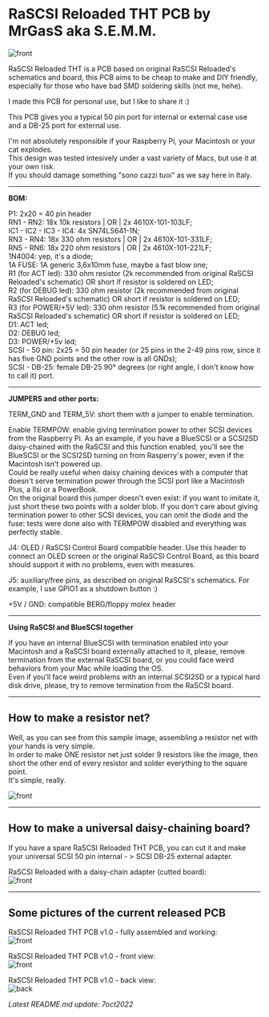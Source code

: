 # **RaSCSI Reloaded THT PCB by MrGasS aka S.E.M.M.**  
![front](pictures/RaSCSI-Reloaded-THT-PCB-logo-oct22-trasp500.png)  

RaSCSI Reloaded THT is a PCB based on original RaSCSI Reloaded's schematics and board, this PCB aims to be cheap to make and DIY friendly, especially for those who have bad SMD soldering skills (not me, hehe).  
  
I made this PCB for personal use, but I like to share it :)  
  
This PCB gives you a typical 50 pin port for internal or external case use and a DB-25 port for external use.  
  
I'm not absolutely responsible if your Raspberry Pi, your Macintosh or your cat explodes.  
This design was tested intesively under a vast variety of Macs, but use it at your own risk.  
If you should damage something "sono cazzi tuoi" as we say here in Italy.  
  
__________________________________________________________________________________________________________  
**BOM:**  
  
P1: 2x20 = 40 pin header  
RN1 - RN2: 18x 10k resistors | OR | 2x 4610X-101-103LF;  
IC1 - IC2 - IC3 - IC4: 4x SN74LS641-1N;  
RN3 - RN4: 18x 330 ohm resistors | OR | 2x 4610X-101-331LF;  
RN5 - RN6: 18x 220 ohm resistors | OR | 2x 4610X-101-221LF;  
1N4004: yep, it's a diode;  
1A FUSE: 1A generic 3,6x10mm fuse, maybe a fast blow one;  
R1 (for ACT led): 330 ohm resistor (2k recommended from original RaSCSI Reloaded's schematic)  OR short if resistor is soldered on LED;  
R2 (for DEBUG led): 330 ohm resistor (2k recommended from original RaSCSI Reloaded's schematic)  OR short if resistor is soldered on LED;  
R3 (for POWER/+5V led): 330 ohm resistor (5.1k recommended from original RaSCSI Reloaded's schematic)  OR short if resistor is soldered on LED;  
D1: ACT led;  
D2: DEBUG led;  
D3: POWER/+5v led;  
SCSI - 50 pin: 2x25 = 50 pin header (or 25 pins in the 2-49 pins row, since it has five GND points and the other row is all GNDs);  
SCSI - DB-25: female DB-25 90° degrees (or right angle, I don't know how to call it) port.  
__________________________________________________________________________________________________________  
**JUMPERS and other ports:**  
  
TERM_GND and TERM_5V: short them with a jumper to enable termination.  
  
Enable TERMPOW: enable giving termination power to other SCSI devices from the Raspberry Pi. As an example, if you have a BlueSCSI or a SCSI2SD daisy-chained with the RaSCSI and this function enabled, you'll see the BlueSCSI or the SCSI2SD turning on from Rasperry's power, even if the Macintosh isn't powered up.  
Could be really useful when daisy chaining devices with a computer that doesn't serve termination power through the SCSI port like a Macintosh Plus, a IIsi or a PowerBook.  
On the original board this jumper doesn't even exist: if you want to imitate it, just short these two points with a solder blob.
If you don't care about giving termination power to other SCSI devices, you can omit the diode and the fuse: tests were done also with TERMPOW disabled and everything was perfectly stable.  
  
J4: OLED / RaSCSI Control Board compatible header. Use this header to connect an OLED screen or the original RaSCSI Control Board, as this board should support it with no problems, even with measures.  
  
J5: auxiliary/free pins, as described on original RaSCSI's schematics. For example, I use GPIO1 as a shutdown button :)  
  
+5V / GND: compatible BERG/floppy molex header  
__________________________________________________________________________________________________________  
**Using RaSCSI and BlueSCSI together**  
  
If you have an internal BlueSCSI with termination enabled into your Macintosh and a RaSCSI board externally attached to it, please, remove termination from the external RaSCSI board, or you could face weird behaviors from your Mac while loading the OS.  
Even if you'll face weird problems with an internal SCSI2SD or a typical hard disk drive, please, try to remove termination from the RaSCSI board.  

__________________________________________________________________________________________________________  
## **How to make a resistor net?**  
  
Well, as you can see from this sample image, assembling a resistor net with your hands is very simple.  
In order to make ONE resistor net just solder 9 resistors like the image, then short the other end of every resistor and solder everything to the square point.  
It's simple, really.  

![front](pictures/howtomakeresistornets.jpg)  
__________________________________________________________________________________________________________  
## **How to make a universal daisy-chaining board?**  
  
If you have a spare RaSCSI Reloaded THT PCB, you can cut it and make your universal SCSI 50 pin internal - > SCSI DB-25 external adapter.  

RaSCSI Reloaded with a daisy-chain adapter (cutted board):  
![front](pictures/daisy-chain.png)  
__________________________________________________________________________________________________________  
## **Some pictures of the current released PCB**  
  
RaSCSI Reloaded THT PCB v1.0 - fully assembled and working:  
![front](pictures/RaSCSI-Reloaded-THT-PCB-v1-fully-assembled-reduced.png)  
  
RaSCSI Reloaded THT PCB v1.0 - front view:  
![front](pictures/RaSCSI-Reloaded-THT-PCB-v1-0-FRONT.png)  
  
RaSCSI Reloaded THT PCB v1.0 - back view:  
![back](pictures/RaSCSI-Reloaded-THT-PCB-v1-0-BACK.png)

*Latest README.md update: 7oct2022*  
